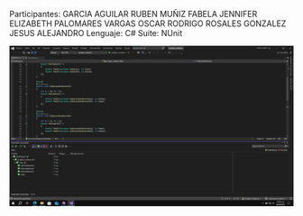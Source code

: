 Participantes:
  GARCIA AGUILAR RUBEN
  MUÑIZ FABELA JENNIFER ELIZABETH
  PALOMARES VARGAS OSCAR RODRIGO
  ROSALES GONZALEZ JESUS ALEJANDRO
Lenguaje: C#
Suite: NUnit

![Pruebas unitarias](https://github.com/ja-rg/colaboracion-branch/blob/cab9cad29e5826c6e46668fe3d3b253da2043851/Captura_pruebas_unitarias.png?raw=true)
